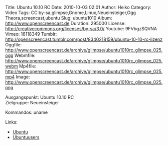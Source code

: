 Title: Ubuntu 10.10 RC
Date: 2010-10-03 02:01
Author: Heiko
Category: Video
Tags: CC by-sa,glimpse,Gnome,Linux,Neueinsteiger,Ogg Theora,screencast,ubuntu
Slug: ubuntu1010
Album: http://www.openscreencast.de
Duration: 295000
License: http://creativecommons.org/licenses/by-sa/3.0/
Youtube: 9FVbgzSQVNA
Vimeo: 16118349
Tumblr: http://openscreencast.tumblr.com/post/8340218159/ubuntu-10-10-rc-lizenz
Oggfile: http://www.openscreencast.de/archive/glimpse/ubuntu1010rc_glimpse_025.ogg
Webmfile: http://www.openscreencast.de/archive/glimpse/ubuntu1010rc_glimpse_025.webm
Mp4file: http://www.openscreencast.de/archive/glimpse/ubuntu1010rc_glimpse_025.mp4
Image: http://www.openscreencast.de/archive/glimpse/ubuntu1010rc_glimpse_025.png

Ausgangspunkt: Ubuntu 10.10 RC  
Zielgruppe: Neueinsteiger  

Kommandos: uname

Links:

  * [Ubuntu](http://www.ubuntu.com/)
  * [Ubuntuusers](http://www.ubuntuusers.de/)

